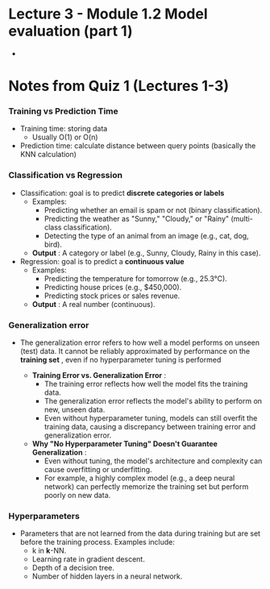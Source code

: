 # Lecture 3 - Module 1.2 Model evaluation (part 1)

* 

# Notes from Quiz 1 (Lectures 1-3)

### Training vs Prediction Time

* Training time: storing data
  * Usually O(1) or O(n)
* Prediction time: calculate distance between query points (basically the KNN calculation)

### Classification vs Regression

* Classification: goal is to predict  **discrete categories or labels**
  * Examples:
    * Predicting whether an email is spam or not (binary classification).
    * Predicting the weather as "Sunny," "Cloudy," or "Rainy" (multi-class classification).
    * Detecting the type of an animal from an image (e.g., cat, dog, bird).
  * **Output** : A category or label (e.g., Sunny, Cloudy, Rainy in this case).
* Regression: goal is to predict a **continuous value**
  * Examples:
    * Predicting the temperature for tomorrow (e.g., 25.3°C).
    * Predicting house prices (e.g., $450,000).
    * Predicting stock prices or sales revenue.
  * **Output** : A real number (continuous).

### Generalization error

* The generalization error refers to how well a model performs on unseen (test) data. It cannot be reliably approximated by performance on the  **training set** , even if no hyperparameter tuning is performed

  * **Training Error vs. Generalization Error** :
    * The training error reflects how well the model fits the training data.
    * The generalization error reflects the model's ability to perform on new, unseen data.
    * Even without hyperparameter tuning, models can still overfit the training data, causing a discrepancy between training error and generalization error.
  * **Why "No Hyperparameter Tuning" Doesn't Guarantee Generalization** :
    * Even without tuning, the model's architecture and complexity can cause overfitting or underfitting.
    * For example, a highly complex model (e.g., a deep neural network) can perfectly memorize the training set but perform poorly on new data.

### Hyperparameters

* Parameters that are not learned from the data during training but are set before the training process. Examples include:
  * k in **k**-NN.
  * Learning rate in gradient descent.
  * Depth of a decision tree.
  * Number of hidden layers in a neural network.
